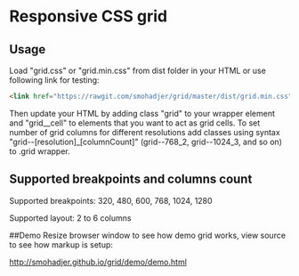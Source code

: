 Responsive CSS grid
====

## Usage
Load "grid.css" or "grid.min.css" from dist folder in your HTML or use following link for testing: 

```html
<link href="https://rawgit.com/smohadjer/grid/master/dist/grid.min.css" />
```

Then update your HTML by adding class "grid" to your wrapper element and "grid__cell" to elements that you want to act as grid cells. To set number of grid columns for different resolutions add classes using syntax "grid--[resolution]_[columnCount]" (grid--768_2, grid--1024_3, and so on) to .grid wrapper.

## Supported breakpoints and columns count
Supported breakpoints: 320, 480, 600, 768, 1024, 1280

Supported layout: 2 to 6 columns

##Demo
Resize browser window to see how demo grid works, view source to see how markup is setup:

http://smohadjer.github.io/grid/demo/demo.html
